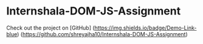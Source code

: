 # Internshala-DOM-JS-Assignment
 
Check out the project on [GitHub] (https://img.shields.io/badge/Demo-Link-blue) (https://github.com/shreyajha10/Internshala-DOM-JS-Assignment)